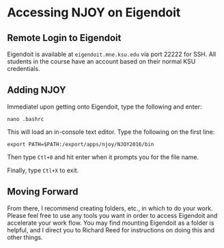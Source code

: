 # Accessing NJOY on Eigendoit

## Remote Login to Eigendoit

Eigendoit is available at `eigendoit.mne.ksu.edu` via port 22222 for SSH. All
students in the course have an account based on their normal KSU credentials.

## Adding NJOY

Immediatel upon getting onto Eigendoit, type the following and enter:

```
nano .bashrc
```

This will load an in-console text editor.  Type the following on the 
first line:

```
export PATH=$PATH:/export/apps/njoy/NJOY2016/bin
```

Then type `Ctl+0` and hit enter when it prompts you for the file name.

Finally, type `Ctl+X` to exit.


## Moving Forward

From there, I recommend creating folders, etc., in which to do your 
work.  Please feel free to use any tools you want in order to access 
Eigendoit and accelerate your work flow.  You may find mounting Eigendoit
as a folder is helpful, and I direct you to Richard Reed for instructions
on doing this and other things.
